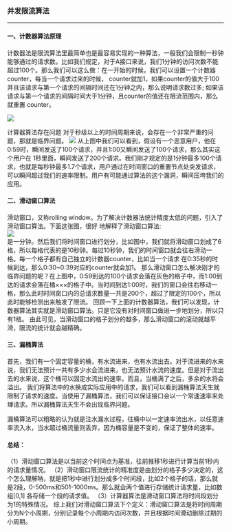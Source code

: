 ### 并发限流算法
---
#### 一、计数器算法原理
计数器法是限流算法里最简单也是最容易实现的一种算法，一般我们会限制一秒钟能够通过的请求数。比如我们规定，对于A接口来说，我们1分钟的访问次数不能超过100个。那么我们可以这么做：在一开始的时候，我们可以设置一个计数器counter，每当一个请求过来的时候， counter就加1，如果counter的值大于100并且该请求与第一个请求的间隔时间还在1分钟之内，那么说明请求数过多; 如果该请求与第一个请求的间隔时间大于1分钟，且counter的值还在限流范围内，那么就重置 counter。


![](https://mmbiz.qpic.cn/mmbiz_png/P13HW4Fm1HWODEMe6rcCOGAfDUofiapPIZ4gcyqTsykU4dnv5cDZAYNeY81VBLlzG7vZshhq4CcNfL7aPTUK8Xg/640?wx_fmt=png&tp=webp&wxfrom=5&wx_lazy=1&wx_co=1)

计算器算法存在问题
对于秒级以上的时间周期来说，会存在一个非常严重的问题，那就是临界问题。
![](https://mmbiz.qpic.cn/mmbiz_png/P13HW4Fm1HWODEMe6rcCOGAfDUofiapPIZ4gcyqTsykU4dnv5cDZAYNeY81VBLlzG7vZshhq4CcNfL7aPTUK8Xg/640?wx_fmt=png&tp=webp&wxfrom=5&wx_lazy=1&wx_co=1)
从上图中我们可以看到，假设有一个恶意用户，他在0:59时，瞬间发送了100个请求，并且1:00又瞬间发送了100个请求，那么其实这个用户在 1秒里面，瞬间发送了200个请求。我们刚才规定的是1分钟最多100个请求，也就是每秒钟最多1.7个请求，用户通过在时间窗口的重置节点处突发请求， 可以瞬间超过我们的速率限制。用户有可能通过算法的这个漏洞，瞬间压垮我们的应用。
 
####  二、滑动窗口算法
滑动窗口，又称rolling window。为了解决计数器法统计精度太低的问题，引入了滑动窗口算法。下面这张图，很好 地解释了滑动窗口算法:  
![](https://mmbiz.qpic.cn/mmbiz_png/P13HW4Fm1HWODEMe6rcCOGAfDUofiapPIicttfrg2QL1urruW9nayZCfvhfudBZ1vqDziabe3ej7IvHfhumib0ER2w/640?wx_fmt=png&tp=webp&wxfrom=5&wx_lazy=1&wx_co=1)  
是一分钟。然后我们将时间窗口进行划分，比如图中，我们就将滑动窗口划成了6格，所以每格代表的是10秒钟。每过10秒钟，我们的时间窗口就会往右滑动一格。每一个格子都有自己独立的计数器counter，比如当一个请求 在0:35秒的时候到达，那么0:30~0:39对应的counter就会加1。
那么滑动窗口怎么解决刚才的临界问题的呢？在上图中，0:59到达的100个请求会落在灰色的格子中，而1:00到达的请求会落在橘×××的格子中。当时间到达1:00时，我们的窗口会往右移动一格，那么此时时间窗口内的总请求数量一共是200个，超过了限定的100个，所以此时能够检测出来触发了限流。
回顾一下上面的计数器算法，我们可以发现，计数器算法其实就是滑动窗口算法。只是它没有对时间窗口做进一步地划分，所以只有1格。
由此可见，当滑动窗口的格子划分的越多，那么滑动窗口的滚动就越平滑，限流的统计就会越精确。

####  三、漏桶算法
首先，我们有一个固定容量的桶，有水流进来，也有水流出去。对于流进来的水来说，我们无法预计一共有多少水会流进来，也无法预计水流的速度。但是对于流出去的水来说，这个桶可以固定水流出的速率。而且，当桶满了之后，多余的水将会溢出。
我们将算法中的水换成实际应用中的请求，我们可以看到漏桶算法天生就限制了请求的速度。当使用了漏桶算法，我们可以保证接口会以一个常速速率来处理请求。所以漏桶算法天生不会出现临界问题。

漏桶算法可以粗略的认为就是注水漏水过程，往桶中以一定速率流出水，以任意速率流入水，当水超过桶流量则丢弃，因为桶容量是不变的，保证了整体的速率。

#### 总结：

（1）滑动窗口算法是以当前这个时间点为基准，往前推移1秒进行计算当前1秒内的请求量情况。
（2）滑动窗口限流统计的精准度是由划分的格子多少决定的，这个怎么理解呐，就是把1秒中进行划分成多个时间段，比如2个格子的话，那么就是2段，0-500ms和501-1000ms。那么就会两个值进行存储统计请求量，比如数组[0,1] 各存储一个段的请求值。
（3）计算器算法是滑动窗口算法将时间段划分为1的特殊情况。
    综上我们对滑动窗口算法下个定义：滑动窗口算法是将时间周期分为N个小周期，分别记录每个小周期内访问次数，并且根据时间滑动删除过期的小周期。
       